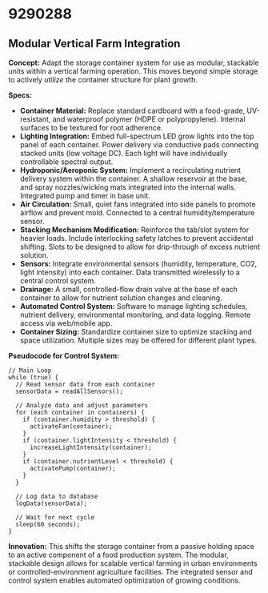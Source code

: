# 9290288

## Modular Vertical Farm Integration

**Concept:** Adapt the storage container system for use as modular, stackable units within a vertical farming operation. This moves beyond simple storage to actively *utilize* the container structure for plant growth.

**Specs:**

*   **Container Material:** Replace standard cardboard with a food-grade, UV-resistant, and waterproof polymer (HDPE or polypropylene).  Internal surfaces to be textured for root adherence.
*   **Lighting Integration:**  Embed full-spectrum LED grow lights into the top panel of each container. Power delivery via conductive pads connecting stacked units (low voltage DC).  Each light will have individually controllable spectral output.
*   **Hydroponic/Aeroponic System:** Implement a recirculating nutrient delivery system within the container. A shallow reservoir at the base, and spray nozzles/wicking mats integrated into the internal walls.  Integrated pump and timer in base unit.
*   **Air Circulation:** Small, quiet fans integrated into side panels to promote airflow and prevent mold.  Connected to a central humidity/temperature sensor.
*   **Stacking Mechanism Modification:** Reinforce the tab/slot system for heavier loads. Include interlocking safety latches to prevent accidental shifting. Slots to be designed to allow for drip-through of excess nutrient solution.
*   **Sensors:** Integrate environmental sensors (humidity, temperature, CO2, light intensity) into each container. Data transmitted wirelessly to a central control system.
*   **Drainage:** A small, controlled-flow drain valve at the base of each container to allow for nutrient solution changes and cleaning.
*   **Automated Control System:**  Software to manage lighting schedules, nutrient delivery, environmental monitoring, and data logging.  Remote access via web/mobile app.
*   **Container Sizing:** Standardize container size to optimize stacking and space utilization. Multiple sizes may be offered for different plant types.

**Pseudocode for Control System:**

```
// Main Loop
while (true) {
  // Read sensor data from each container
  sensorData = readAllSensors();

  // Analyze data and adjust parameters
  for (each container in containers) {
    if (container.humidity > threshold) {
      activateFan(container);
    }
    if (container.lightIntensity < threshold) {
      increaseLightIntensity(container);
    }
    if (container.nutrientLevel < threshold) {
      activatePump(container);
    }
  }

  // Log data to database
  logData(sensorData);

  // Wait for next cycle
  sleep(60 seconds);
}
```

**Innovation:** This shifts the storage container from a passive holding space to an active component of a food production system. The modular, stackable design allows for scalable vertical farming in urban environments or controlled-environment agriculture facilities. The integrated sensor and control system enables automated optimization of growing conditions.